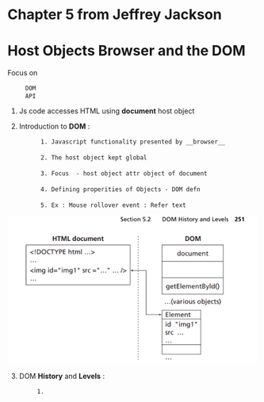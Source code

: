 # Chapter 5 from Jeffrey Jackson 

# Host Objects Browser and the DOM


Focus on 

         DOM
         API

1. Js code accesses HTML using __document__ host object  

2. Introduction to __DOM__ : 

             1. Javascript functionality presented by __browser__
             
             2. The host object kept global
             
             3. Focus  - host object attr object of document 
             
             4. Defining properities of Objects - DOM defn
             
             5. Ex : Mouse rollover event : Refer text 
             

![DocumentGetElementbyID](domGetElemByID.png)


3. DOM __History__ and __Levels__ : 
 
            1. 
            
